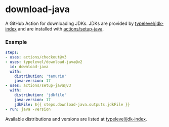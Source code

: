 # download-java

A GitHub Action for downloading JDKs. JDKs are provided by [typelevel/jdk-index](https://github.com/typelevel/jdk-index/) and are installed with [actions/setup-java](https://github.com/actions/setup-java).

### Example

```yaml
steps:
- uses: actions/checkout@v3
- uses: typelevel/download-java@v2
  id: download-java
  with:
    distribution: 'temurin'
    java-version: 17
- uses: actions/setup-java@v3
  with:
    distribution: 'jdkfile'
    java-version: 17
    jdkFile: ${{ steps.download-java.outputs.jdkFile }}
- run: java -version
```

Available distributions and versions are listed at [typelevel/jdk-index](https://github.com/typelevel/jdk-index/).
